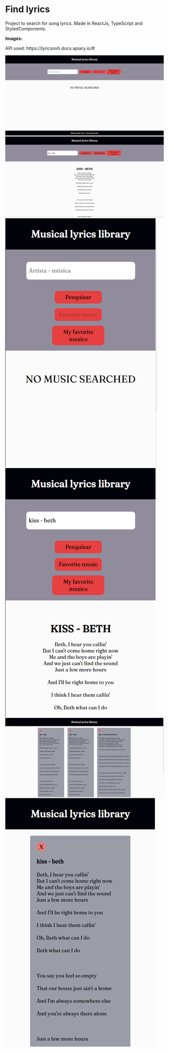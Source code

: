 <h1>Find lyrics</h1>

<p>Project to search for song lyrics. Made in ReactJs, TypeScript and StyledComponents.</p>

<p><b>Images:</b></p>

<p>API used: https://lyricsovh.docs.apiary.io/#</p>

<img src="/src/images/ldesktop.png">
<img src="/src/images/ldesktoLyric.png">
<img src="/src/images/lmobile.png">
<img src="/src/images/lmobileLyric.png">
<img src="/src/images/lsaveLyrics.png">
<img src="/src/images/lsaveLyricsMobile.png">
